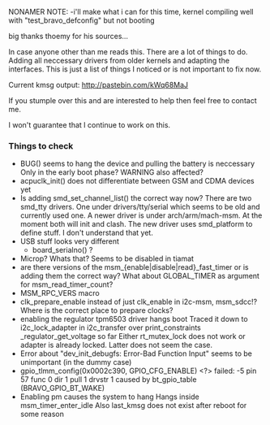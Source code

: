 NONAMER NOTE:
-i'll make what i can for this time, kernel compiling well with "test_bravo_defconfig" but not booting

big thanks thoemy for his sources...

In case anyone other than me reads this. There are a lot of things to do. Adding
all neccessary drivers from older kernels and adapting the interfaces. This is
just a list of things I noticed or is not important to fix now.

Current kmsg output: http://pastebin.com/kWq68MaJ

If you stumple over this and are interested to help then feel free to contact me.

I won't guarantee that I continue to work on this.

### Things to check
 * BUG() seems to hang the device and pulling the battery is neccessary
   Only in the early boot phase? WARNING also affected?
 * acpuclk_init() does not differentiate between GSM and CDMA devices yet
 * Is adding smd_set_channel_list() the correct way now?
   There are two smd_tty drivers. One under drivers/tty/serial which seems to be old
   and currently used one. A newer driver is under arch/arm/mach-msm. At the moment
   both will init and clash. The new driver uses smd_platform to define stuff. I 
   don't understand that yet.
 * USB stuff looks very different
   * board_serialno() ?
 * Microp? Whats that? Seems to be disabled in tiamat
 * are there versions of the msm_{enable|disable|read}_fast_timer or is adding
   them the correct way? What about GLOBAL_TIMER as argument for msm_read_timer_count?
 * MSM_RPC_VERS macro
 * clk_prepare_enable instead of just clk_enable in i2c-msm, msm_sdcc!?
   Where is the correct place to prepare clocks?
 * enabling the regulator tpm6503 driver hangs boot
   Traced it down to i2c_lock_adapter in i2c_transfer over print_constraints _regulator_get_voltage so far
   Either rt_mutex_lock does not work or adapter is already locked. Latter does not seem the case.
 * Error about "dev_init_debugfs: Error-Bad Function Input" seems to be unimportant (in the dummy case)
 * gpio_tlmm_config(0x0002c390, GPIO_CFG_ENABLE) <?> failed: -5
   pin 57 func 0 dir 1 pull 1 drvstr 1
   caused by bt_gpio_table (BRAVO_GPIO_BT_WAKE)
 * Enabling pm causes the system to hang
   Hangs inside msm_timer_enter_idle
   Also last_kmsg does not exist after reboot for some reason
